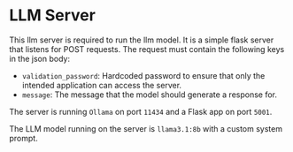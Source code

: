 # LLM Server

This llm server is required to run the llm model. It is a simple flask server that listens for POST requests. The request must contain the following keys in the json body:

- `validation_password`: Hardcoded password to ensure that only the intended application can access the server.
- `message`: The message that the model should generate a response for.

The server is running `Ollama` on port `11434` and a Flask app on port `5001`.

The LLM model running on the server is `llama3.1:8b` with a custom system prompt.
